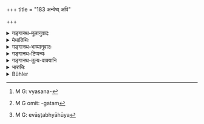 +++
title = "183 अन्येष्व् अपि"

+++

<details><summary>गङ्गानथ-मूलानुवादः</summary>

At other times also, if he perceives certain victory, then he shall pick up a quarrel and march forward; also when some trouble has arisen for the enemy.—(183)
</details>

<details><summary>मेधातिथिः</summary>

एतद् व्यतिरेकेण **अन्येष्व् अपि** प्रावृडादि**कालेषु** । **यदा** मन्येतात्मनो ऽवश्यंभावि **विजयं तदा यायात्** । यदा हस्त्यश्वबलप्रायं वर्षास्व् अश्वबलं हस्तिबलं तदा हि स्वबलकालप्रभावाद् एकान्तिको जयः । व्यसनं[^२३७] परस्य स्वबलकोशादिगतम्[^२३८] । तस्मिन्न् उत्पन्ने स्वबलकालनिरपेक्षो यायात् । व्यसनपीडितो हि शत्रुः साध्यो भवति । काष्ठम् इव गुणोपयुक्तसंनियोगमात्राद् एव विनश्यति । **विगृह्येति** यातव्यम् एवावष्टभ्याहूय[^२३९] यायात् । महान् अस्मिन्न् एवावगम्यते ॥ ७.१८३ ॥


[^२३९]:
     M G: evāṣṭabhyāhūya


[^२३८]:
     M G omit: -gatam


[^२३७]:
     M G: vyasana-
</details>

<details><summary>गङ्गानथ-भाष्यानुवादः</summary>

Even apart from the seasons mentioned in the preceding verse, ‘*at other times*’— during the rains and other seasons also,—if he thinks that his victory is ‘*certain*’—sure to come—then ‘*he shall march forward*’—if he has a strong force, during the rains,—has his elephants and horses in full strength, then, by virtue of the strength of his forces, his victory is certain.

‘*Trouble*’ for the enemy, in connection with his army and treasury &c. when such trouble has arisen, then he may march against him, even irrespectively of the condition of his own forces; since the army, suffering from its own internal troubles, becomes easily reducible; in fact he perishes, even like a log of wood which perishes by the mere touch of.........(?).

‘*He shall pick up a quarrel*’;—he must march forward; after having attacked and challenged the enemy he shall advance, when he knows the other party is in great trouble.—(183)
</details>

<details><summary>गङ्गानथ-टिप्पन्यः</summary>

*Cf*. Kāmandaka, 11.3.

This verse is quoted in *Parāśaramādhava* (Ācāra, p. 401);—in
*Vīramitrodaya* (Rājanīti, p. 330), to the effect that the ‘enemy’s
difficulty’ being itself laid down as affording the best opportunity for
marching against him, there is no room for any other consideration;—and
in *Smṛtitattva* (p. 742) to the same effect.
</details>

<details><summary>गङ्गानथ-तुल्य-वाक्यानि</summary>

**(verses 7.182-183)  
**

See Comparative notes for [Verse
7.182].
</details>

<details><summary>भारुचिः</summary>

हस्तिबलप्रायो वर्षास्व् अश्वबलप्रायं रिपुं गच्छेत् । एतस्मिन् हि स्वबलकाले गच्छतो राज्ञो ऽवश्यंभावी जयः । व्यसनं च रिपोर् यदा तदा कदाचिद् यायात् । शक्तो [यायाद् अ]नाक्रन्दं च ॥ ७.१८३ ॥
</details>

<details><summary>Bühler</summary>

183	Even at other times, when he has a certain prospect of victory, or when a disaster has befallen his foe, he may advance to attack him.
</details>
